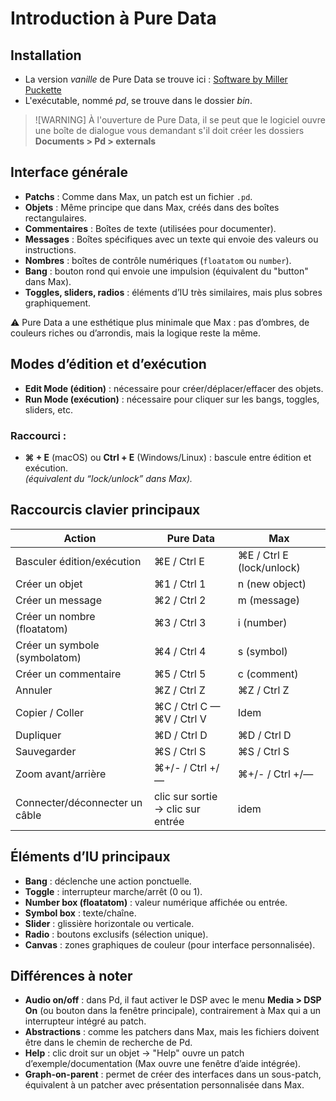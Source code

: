 # Introduction à Pure Data

## Installation

- La version _vanille_ de Pure Data se trouve ici : [Software by Miller Puckette](https://msp.ucsd.edu/software.html)
- L'exécutable, nommé _pd_,  se trouve dans le dossier _bin_.

> ![WARNING]
> À l'ouverture de Pure Data, il se peut que le logiciel ouvre une boîte de dialogue vous demandant s'il doit créer les dossiers **Documents > Pd > externals**


## Interface générale

- **Patchs** : Comme dans Max, un patch est un fichier `.pd`.  
- **Objets** : Même principe que dans Max, créés dans des boîtes rectangulaires.  
- **Commentaires** : Boîtes de texte (utilisées pour documenter).  
- **Messages** : Boîtes spécifiques avec un texte qui envoie des valeurs ou instructions.  
- **Nombres** : boîtes de contrôle numériques (`floatatom` ou `number`).  
- **Bang** : bouton rond qui envoie une impulsion (équivalent du "button" dans Max).  
- **Toggles, sliders, radios** : éléments d’IU très similaires, mais plus sobres graphiquement.  

⚠️ Pure Data a une esthétique plus minimale que Max : pas d’ombres, de couleurs riches ou d’arrondis, mais la logique reste la même.


## Modes d’édition et d’exécution

- **Edit Mode (édition)** : nécessaire pour créer/déplacer/effacer des objets.  
- **Run Mode (exécution)** : nécessaire pour cliquer sur les bangs, toggles, sliders, etc.  

### Raccourci :
- **⌘ + E** (macOS) ou **Ctrl  + E** (Windows/Linux) : bascule entre édition et exécution.  
*(équivalent du “lock/unlock” dans Max).*



## Raccourcis clavier principaux

| Action                             | Pure Data                         | Max         |
|-----------------------------------|-----------------------------------|---------------------------|
| Basculer édition/exécution         | ⌘E / Ctrl E                        | ⌘E / Ctrl E (lock/unlock)  |
| Créer un objet                     | ⌘1 / Ctrl 1                        | n (new object)            |
| Créer un message                   | ⌘2 / Ctrl 2                        | m (message)               |
| Créer un nombre (floatatom)        | ⌘3 / Ctrl 3                        | i (number)                |
| Créer un symbole (symbolatom)      | ⌘4 / Ctrl 4                        | s (symbol)                |
| Créer un commentaire               | ⌘5 / Ctrl 5                        | c (comment)               |
| Annuler                            | ⌘Z / Ctrl Z                        | ⌘Z / Ctrl Z                |
| Copier / Coller                    | ⌘C / Ctrl C — ⌘V / Ctrl V           | Idem                      |
| Dupliquer                          | ⌘D / Ctrl D                        | ⌘D / Ctrl D                |
| Sauvegarder                        | ⌘S / Ctrl S                        | ⌘S / Ctrl S                |
| Zoom avant/arrière                 | ⌘+/- / Ctrl +/—          | ⌘+/- / Ctrl +/— |
| Connecter/déconnecter un câble     | clic sur sortie → clic sur entrée | idem                      |



## Éléments d’IU principaux

- **Bang** : déclenche une action ponctuelle.  
- **Toggle** : interrupteur marche/arrêt (0 ou 1).  
- **Number box (floatatom)** : valeur numérique affichée ou entrée.  
- **Symbol box** : texte/chaîne.  
- **Slider** : glissière horizontale ou verticale.  
- **Radio** : boutons exclusifs (sélection unique).  
- **Canvas** : zones graphiques de couleur (pour interface personnalisée).  



## Différences à noter

- **Audio on/off** : dans Pd, il faut activer le DSP avec le menu **Media > DSP On** (ou bouton dans la fenêtre principale), contrairement à Max qui a un interrupteur intégré au patch.  
- **Abstractions** : comme les patchers dans Max, mais les fichiers doivent être dans le chemin de recherche de Pd.  
- **Help** : clic droit sur un objet → "Help" ouvre un patch d’exemple/documentation (Max ouvre une fenêtre d’aide intégrée).  
- **Graph-on-parent** : permet de créer des interfaces dans un sous-patch, équivalent à un patcher avec présentation personnalisée dans Max.  


